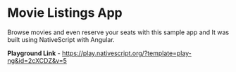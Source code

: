 # Movie Listings App
Browse movies and even reserve your seats with this sample app and It was built using NativeScript with Angular. 

<b>Playground Link</b> - https://play.nativescript.org/?template=play-ng&id=2cXCDZ&v=5

